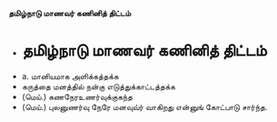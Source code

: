 **தமிழ்நாடு மாணவர் கணினித் திட்டம்**
- # தமிழ்நாடு மாணவர் கணினித் திட்டம்
- a. மானியமாக அளிக்கத்தக்க
- கருத்தை மனத்தில் நன்கு எடுத்துக்காட்டத்தக்க
- (மெய்.) கணநேரஉணர்வுக்குகந்த
- (மெய்.) புலனுணர்வு நேரே மனவுவ்ர் வாகிறது என்னுங் கோட்பாடு சார்ந்த.


